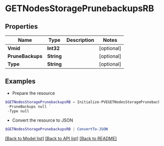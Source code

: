# GETNodesStoragePrunebackupsRB
## Properties

Name | Type | Description | Notes
------------ | ------------- | ------------- | -------------
**Vmid** | **Int32** |  | [optional] 
**PruneBackups** | **String** |  | [optional] 
**Type** | **String** |  | [optional] 

## Examples

- Prepare the resource
```powershell
$GETNodesStoragePrunebackupsRB = Initialize-PVEGETNodesStoragePrunebackupsRB  -Vmid null `
 -PruneBackups null `
 -Type null
```

- Convert the resource to JSON
```powershell
$GETNodesStoragePrunebackupsRB | ConvertTo-JSON
```

[[Back to Model list]](../README.md#documentation-for-models) [[Back to API list]](../README.md#documentation-for-api-endpoints) [[Back to README]](../README.md)

